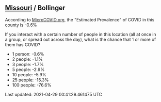 
## [Missouri](/united-states/missouri) / Bollinger

According to [MicroCOVID.org](http://microcovid.org),
the "Estimated Prevalence" of COVID in this county is -0.6%

If you interact with a certain number of people in this location
(all at once in a group, or spread out across the day), what is the chance that
1 or more of them has COVID?

- 1 person: -0.6%
- 2 people: -1.1%
- 3 people: -1.7%
- 5 people: -2.9%
- 10 people: -5.9%
- 25 people: -15.3%
- 100 people: -76.6%

Last updated: 2021-04-29 00:41:29.461475 UTC
